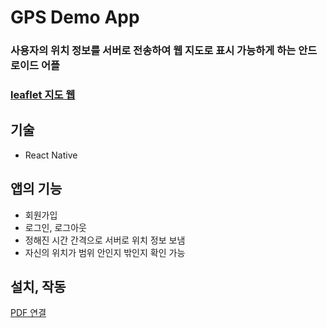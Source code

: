 # GPS Demo App

### 사용자의 위치 정보를 서버로 전송하여 웹 지도로 표시 가능하게 하는 안드로이드 어플

### [leaflet 지도 웹](https://github.com/WooJin1030/HAN-GPS_DemoLeaflet)

## 기술

- React Native

## 앱의 기능

- 회원가입
- 로그인, 로그아웃
- 정해진 시간 간격으로 서버로 위치 정보 보냄
- 자신의 위치가 범위 안인지 밖인지 확인 가능

## 설치, 작동

[PDF 연결](https://github.com/WooJin1030/HAN-GPS_DemoLeaflet/files/7263733/GPS.App.Demo._.2.pdf)
